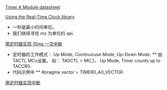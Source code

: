 [Timer A Module datasheet](https://www.ti.com/lit/ug/slau400f/slau400f.pdf?ts=1720784925879&ref_url=https%253A%252F%252Fwww.google.com%252F)

[Using the Real-Time Clock library](https://www.ti.com/lit/an/slaa290a/slaa290a.pdf?ts=1720161210287&ref_url=https%253A%252F%252Fwww.google.com%252F#:~:text=It%20is%20often%20the%20case,and%20displays%20the%20current%20time.)
* 一秒是最小时间单位。
* 我们继续寻找 ms 为单位的  api. 

[用定时器实现 10ms 一次中断](http://www.ocfreaks.com/msp430-timer-programming-tutorial/)
* 定时器的工作模式： Up Mode, Continuouse Mode,  Up-Down Mode. 
** 由 TACTL MCx设置。 如： TA0CTL = MC_1， Up Mode, Timer counts up to TACCR0.
* 代码示例中
**  #pragma vector = TIMER0_A0_VECTOR


[用定时器实现中断 ](https://www.embeddedrelated.com/showarticle/182.php)



